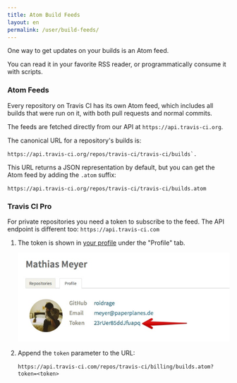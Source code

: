 ```yaml
---
title: Atom Build Feeds
layout: en
permalink: /user/build-feeds/
---
```


One way to get updates on your builds is an Atom feed.

You can read it in your favorite RSS reader, or programmatically consume it
with scripts.

### Atom Feeds

Every repository on Travis CI has its own Atom feed, which includes all builds that were run on it, with both pull requests and normal commits.

The feeds are fetched directly from our API at `https://api.travis-ci.org`.

The canonical URL for a repository's builds is:

```
https://api.travis-ci.org/repos/travis-ci/travis-ci/builds`.  
```

This URL returns a JSON representation by default, but you can get the Atom feed by adding the `.atom` suffix:

```
https://api.travis-ci.org/repos/travis-ci/travis-ci/builds.atom
```

### Travis CI Pro

For private repositories you need a token to subscribe to
the feed. The API endpoint is different too: `https://api.travis-ci.com`

1. The token is shown in [your profile](https://travis-ci.com/profile/) under the "Profile" tab.

    ![Travis CI user token](/images/token.jpg)

2. Append the `token` parameter to the URL:

    ```
    https://api.travis-ci.com/repos/travis-ci/billing/builds.atom?token=<token>
    ```
